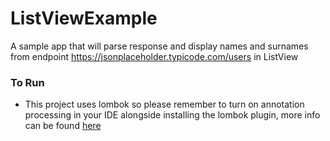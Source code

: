 # ListViewExample
A sample app that will parse response and display names and surnames from endpoint https://jsonplaceholder.typicode.com/users in ListView


### To Run
 - This project uses lombok so please remember to turn on annotation processing in your IDE alongside installing the lombok plugin, more info can be found [here](https://projectlombok.org)
 
 
